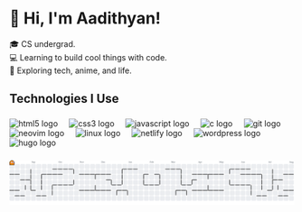 <h1 align="left">👋 Hi, I'm Aadithyan!</h1>

<p>
🎓 CS undergrad.  <br>
💻 Learning to build cool things with code. <br>  
🌱 Exploring tech, anime, and life. 
</p>

###

<h2 align="left">Technologies I Use</h2>

###

<div align="left">
  <img src="https://cdn.jsdelivr.net/gh/devicons/devicon/icons/html5/html5-original.svg" height="40" alt="html5 logo"  />
  <img width="12" />
  <img src="https://cdn.jsdelivr.net/gh/devicons/devicon/icons/css3/css3-original.svg" height="40" alt="css3 logo"  />
  <img width="12" />
  <img src="https://cdn.jsdelivr.net/gh/devicons/devicon/icons/javascript/javascript-original.svg" height="40" alt="javascript logo"  />
  <img width="12" />
  <img src="https://cdn.jsdelivr.net/gh/devicons/devicon/icons/c/c-original.svg" height="40" alt="c logo"  />
  <img width="12" />
  <img src="https://cdn.simpleicons.org/git/F05032" height="40" alt="git logo"  />
  <img width="12" />
  <img src="https://skillicons.dev/icons?i=neovim" height="40" alt="neovim logo"  />
  <img width="12" />
  <img src="https://cdn.jsdelivr.net/gh/devicons/devicon/icons/linux/linux-original.svg" height="40" alt="linux logo"  />
  <img width="12" />
  <img src="https://skillicons.dev/icons?i=netlify" height="40" alt="netlify logo"  />
  <img width="12" />
  <img src="https://skillicons.dev/icons?i=wordpress" height="40" alt="wordpress logo"  />
  <img width="12" />
  <img src="https://cdn.jsdelivr.net/gh/devicons/devicon/icons/hugo/hugo-original.svg" height="40" alt="hugo logo"  />
</div>

###

<picture>
  <source media="(prefers-color-scheme: dark)" srcset="https://raw.githubusercontent.com/aadithyancodes/aadithyancodes/output/pacman-contribution-graph-dark.svg">
  <source media="(prefers-color-scheme: light)" srcset="https://raw.githubusercontent.com/aadithyancodes/aadithyancodes/output/pacman-contribution-graph.svg">
  <img alt="pacman contribution graph" src="https://raw.githubusercontent.com/aadithyancodes/aadithyancodes/output/pacman-contribution-graph.svg">
</picture>

###
